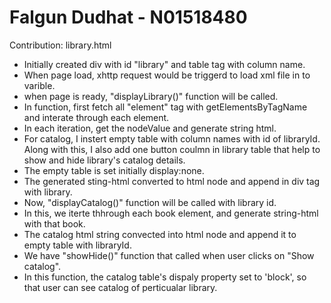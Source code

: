# Falgun Dudhat - N01518480

Contribution: library.html

- Initially created div with id "library" and table tag with column name.
- When page load, xhttp request would be triggerd to load xml file in to varible.
- when page is ready, "displayLibrary()" function will be called.
- In function, first fetch all  "element" tag with getElementsByTagName and interate through each element.
- In each iteration, get the nodeValue and generate string html.
- For catalog, I instert empty table with column names with id of libraryId. Along with this, I also  add one button coulmn in library table that help to show and hide library's catalog details.
- The empty table is set initially display:none.
- The generated sting-html converted to html node and append in div tag with library.
- Now, "displayCatalog()" function will be called with library id.
- In this, we iterte thhrough each book element, and generate string-html  with that book.
- The catalog html string convected into html node and append it to empty table with libraryId.
- We have "showHide()" function that called when user clicks on "Show catalog".
- In this function, the catalog table's dispaly property set to 'block', so that user can see catalog of perticualar library.